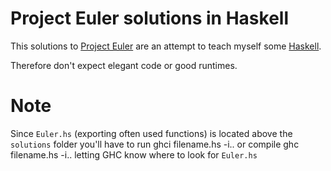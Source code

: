 Project Euler solutions in Haskell
==================================

This solutions to [Project Euler][1] are an attempt to teach myself some [Haskell][2].

Therefore don't expect elegant code or good runtimes.

# Note
Since `Euler.hs` (exporting often used functions) is located above the `solutions` folder you'll have to run
        ghci filename.hs -i..
or compile
        ghc filename.hs -i..
letting GHC know where to look for `Euler.hs`

[1]: http://www.projecteuler.net
[2]: http://www.haskell.org
